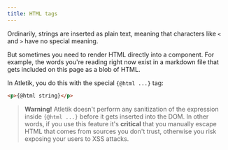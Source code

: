 ```yaml
---
title: HTML tags
---
```


Ordinarily, strings are inserted as plain text, meaning that characters like `<` and `>` have no special meaning.

But sometimes you need to render HTML directly into a component. For example, the words you're reading right now exist in a markdown file that gets included on this page as a blob of HTML.

In Atletik, you do this with the special `{@html ...}` tag:

```html
<p>{@html string}</p>
```

> **Warning!** Atletik doesn't perform any sanitization of the expression inside `{@html ...}` before it gets inserted into the DOM. In other words, if you use this feature it's **critical** that you manually escape HTML that comes from sources you don't trust, otherwise you risk exposing your users to XSS attacks.
